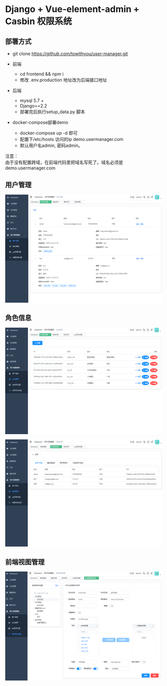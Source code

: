 # Django + Vue-element-admin + Casbin 权限系统

## 部署方式
* git clone https://github.com/towithyou/user-manager.git
* 前端
    * cd frontend && npm i 
    * 修改 .env.production 地址改为后端接口地址

* 后端
    * mysql 5.7 +
    * Django==2.2
    * 部署完后执行setup_data.py 脚本
    
* docker-compose部署demo
    * docker-compose up -d 即可
    * 配置下/etc/hosts 访问的ip demo.usermanager.com
    * 默认用户名admin, 密码admin。

注意：  
由于没有配置跨域，在前端代码里把域名写死了。域名必须是demo.usermanager.com


## 用户管理
![user](./picture/userinfo.png)

## 角色信息
![role1](./picture/role1.png)

![role2](./picture/role2.png)


## 前端视图管理
![view](./picture/view1.png)

